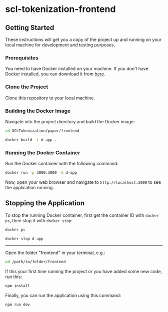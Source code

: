 # scl-tokenization-frontend

## Getting Started

These instructions will get you a copy of the project up and running on your local machine for development and testing purposes.

### Prerequisites

You need to have Docker installed on your machine. If you don't have Docker installed, you can download it from [here](https://www.docker.com/products/docker-desktop).

### Clone the Project

Clone this repository to your local machine.

### Building the Docker Image

Navigate into the project directory and build the Docker image:
```bash
cd SCLTokenization/paper/frontend
```
```bash
docker build -t d-app .
```


### Running the Docker Container

Run the Docker container with the following command:

```bash
docker run -p 3000:3000 -d d-app
```


Now, open your web browser and navigate to `http://localhost:3000` to see the application running.

## Stopping the Application

To stop the running Docker container, first get the container ID with `docker ps`, then stop it with `docker stop`:

```bash
docker ps
```
```bash
docker stop d-app
```

--------------------------------------------------------------------

Open the folder "frontend" in your terminal, e.g.:

```bash
cd /path/to/folder/frontend
```

If this your first time running the project or you have added some new code, run this:

```bash
npm install
```

Finally, you can run the application using this command:

```bash
npm run dev
```